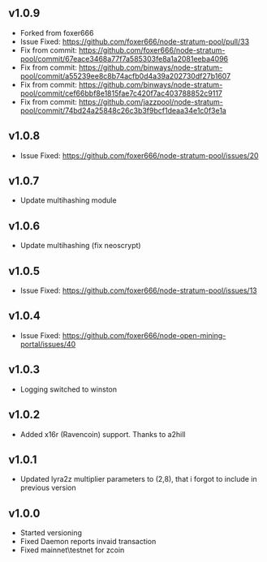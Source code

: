 ## v1.0.9
* Forked from foxer666
* Issue Fixed: https://github.com/foxer666/node-stratum-pool/pull/33
* Fix from commit: https://github.com/foxer666/node-stratum-pool/commit/67eace3468a77f7a585303fe8a1a2081eeba4096
* Fix from commit: https://github.com/binways/node-stratum-pool/commit/a55239ee8c8b74acfb0d4a39a202730df27b1607
* Fix from commit: https://github.com/binways/node-stratum-pool/commit/cef66bbf8e1815fae7c420f7ac403788852c9117
* Fix from commit: https://github.com/jazzpool/node-stratum-pool/commit/74bd24a25848c26c3b3f9bcf1deaa34e1c0f3e1a

## v1.0.8
* Issue Fixed: https://github.com/foxer666/node-stratum-pool/issues/20

## v1.0.7
* Update multihashing module

## v1.0.6
* Update multihashing (fix neoscrypt)

## v1.0.5
* Issue Fixed: https://github.com/foxer666/node-stratum-pool/issues/13

## v1.0.4
* Issue Fixed: https://github.com/foxer666/node-open-mining-portal/issues/40

## v1.0.3
* Logging switched to winston

## v1.0.2
* Added x16r (Ravencoin) support. Thanks to a2hill

## v1.0.1
* Updated lyra2z multiplier parameters to (2,8), that i forgot to include in previous version

## v1.0.0
* Started versioning
* Fixed Daemon reports invaid transaction
* Fixed mainnet\testnet for zcoin

